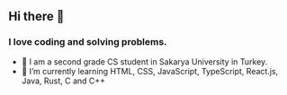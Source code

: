 ## Hi there 👋

### I love coding and solving problems.
- 🏫 I am a second grade CS student in Sakarya University in Turkey.
- 🌱 I’m currently learning HTML, CSS, JavaScript, TypeScript, React.js, Java, Rust, C and C++
